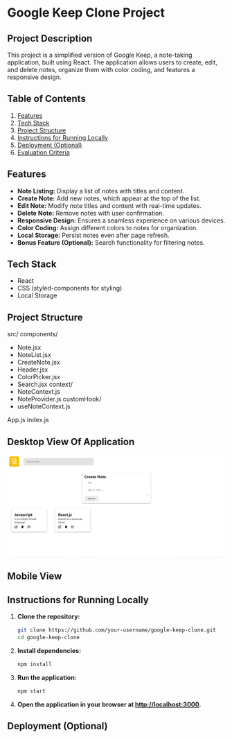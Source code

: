 # Google Keep Clone Project

## Project Description

This project is a simplified version of Google Keep, a note-taking application, built using React. The application allows users to create, edit, and delete notes, organize them with color coding, and features a responsive design.

## Table of Contents

1. [Features](#features)
2. [Tech Stack](#tech-stack)
3. [Project Structure](#project-structure)
4. [Instructions for Running Locally](#instructions-for-running-locally)
5. [Deployment (Optional)](#deployment-optional)
6. [Evaluation Criteria](#evaluation-criteria)

## Features

- **Note Listing:** Display a list of notes with titles and content.
- **Create Note:** Add new notes, which appear at the top of the list.
- **Edit Note:** Modify note titles and content with real-time updates.
- **Delete Note:** Remove notes with user confirmation.
- **Responsive Design:** Ensures a seamless experience on various devices.
- **Color Coding:** Assign different colors to notes for organization.
- **Local Storage:** Persist notes even after page refresh.
- **Bonus Feature (Optional):** Search functionality for filtering notes.

## Tech Stack

- React
- CSS (styled-components for styling)
- Local Storage

## Project Structure
src/
components/
- Note.jsx
- NoteList.jsx
- CreateNote.jsx
- Header.jsx
- ColorPicker.jsx
- Search.jsx 
context/
- NoteContext.js
- NoteProvider.js
customHook/
- useNoteContext.js


App.js
index.js
## Desktop View Of Application
![Alt text](DesktopView.PNG)
## Mobile View 

## Instructions for Running Locally

1. **Clone the repository:**

    ```bash
    git clone https://github.com/your-username/google-keep-clone.git
    cd google-keep-clone
    ```

2. **Install dependencies:**

    ```bash
    npm install
    ```

3. **Run the application:**

    ```bash
    npm start
    ```

4. **Open the application in your browser at [http://localhost:3000](http://localhost:3000).**

## Deployment (Optional)

